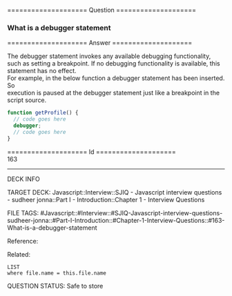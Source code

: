 ==================== Question ====================  

### What is a debugger statement  

==================== Answer ====================  

The debugger statement invokes any available debugging functionality, such as
setting a breakpoint. If no debugging functionality is available, this statement
has no effect.  
For example, in the below function a debugger statement has been inserted. So  
execution is paused at the debugger statement just like a breakpoint in the
script source.

```javascript
function getProfile() {
  // code goes here
  debugger;
  // code goes here
}
```

==================== Id ====================  
163
<!--ID: 1707879836508-->

---

DECK INFO

TARGET DECK: Javascript::Interview::SJIQ - Javascript interview questions - sudheer jonna::Part I - Introduction::Chapter 1 - Interview Questions

FILE TAGS: #Javascript::#Interview::#SJIQ-Javascript-interview-questions-sudheer-jonna::#Part-I-Introduction::#Chapter-1-Interview-Questions::#163-What-is-a-debugger-statement

Reference:

Related:

```dataview
LIST
where file.name = this.file.name
```
QUESTION STATUS: Safe to store
